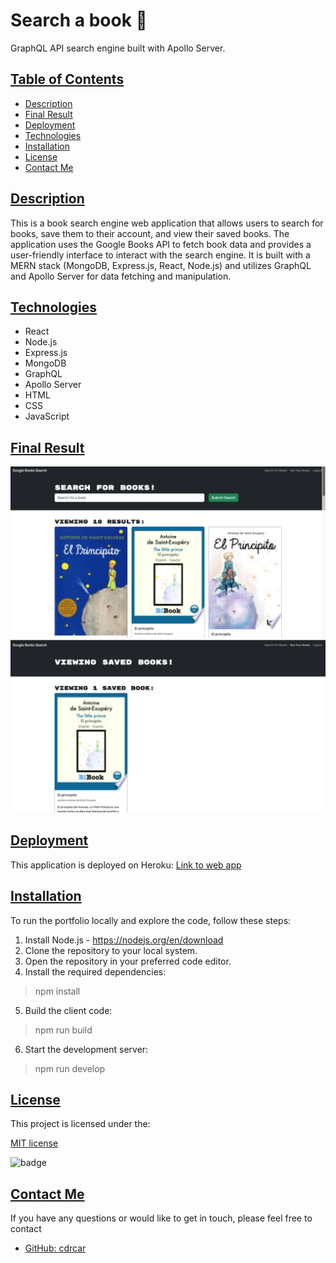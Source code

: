 # Search a book 📖
GraphQL API search engine built with Apollo Server.

## [Table of Contents](#table-of-contents)

- [Description](#description)
- [Final Result](#final-result)
- [Deployment](#deployment)
- [Technologies](#technologies)
- [Installation](#installation)
- [License](#license)
- [Contact Me](#contact)

## [Description](#table-of-contents)

This is a book search engine web application that allows users to search for books, save them to their account, and view their saved books. The application uses the Google Books API to fetch book data and provides a user-friendly interface to interact with the search engine. It is built with a MERN stack (MongoDB, Express.js, React, Node.js) and utilizes GraphQL and Apollo Server for data fetching and manipulation.


## [Technologies](#technologies)

- React
- Node.js
- Express.js
- MongoDB
- GraphQL
- Apollo Server
- HTML
- CSS
- JavaScript

## [Final Result](#table-of-contents)

![Search books](./assets/Searchbooks.png)
![Saved books](./assets/savedbooks.png)


## [Deployment](#deployment)

This application is deployed on Heroku:
[Link to web app]()

## [Installation](#installation)

To run the portfolio locally and explore the code, follow these steps:

1. Install Node.js - https://nodejs.org/en/download
2. Clone the repository to your local system.
3. Open the repository in your preferred code editor.
4. Install the required dependencies:

> npm install

5. Build the client code: 

> npm run build

6. Start the development server:

> npm run develop

## [License](#table-of-contents)

This project is licensed under the:

[MIT license](https://choosealicense.com/licenses/MIT)

![badge](https://img.shields.io/badge/license-MIT-green>)


## [Contact Me](#table-of-contents)

If you have any questions or would like to get in touch, please feel free to contact 

- [GitHub: cdrcar](https://github.com/cdrcar)


